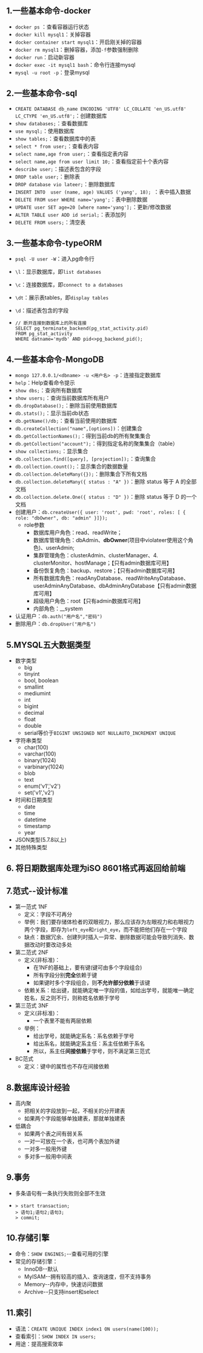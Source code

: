 ## 1.一些基本命令-docker

+ `docker ps` ：查看容器运行状态
+ `docker kill mysql1`：关掉容器
+ `docker container start mysql1`：开启刚关掉的容器
+ `docker rm mysql1`：删掉容器，添加`-f`参数强制删除
+ `docker run`：启动新容器
+ `docker exec -it mysql1 bash`：命令行连接mysql
+ `mysql -u root -p`：登录mysql

## 2.一些基本命令-sql

+ `CREATE DATABASE db_name ENCODING 'UTF8' LC_COLLATE 'en_US.utf8' LC_CTYPE 'en_US.utf8';`：创建数据库
+ `show databases;`：查看数据库
+ `use mysql;`：使用数据库
+ `show tables;`：查看数据库中的表
+ `select * from user;`：查看表内容
+ `select name,age from user;`：查看指定表内容
+ `select name,age from user limit 10;`：查看指定前十个表内容
+ `describe user;`：描述表包含的字段
+ `DROP table user;`：删除表
+ `DROP database vio lateer;`：删除数据库
+ `INSERT INTO  user (name, age) VALUES ('yang', 18); `：表中插入数据
+ `DELETE FROM user WHERE name='yang';`：表中删除数据
+ `UPDATE user SET age=20 [where name='yang'];`：更新/修改数据
+ `ALTER TABLE user ADD id serial;`：表添加列
+ `DELETE FROM users;`：清空表

## 3.一些基本命令-typeORM

+ `psql -U user -W`：进入pg命令行

+ `\l`：显示数据库，即`list databases`

+ `\c`：连接数据库，即`connect to a databases`

+ `\dt`：展示表tables，即`display tables`

+ `\d`：描述表包含的字段

+ ```mysql
  // 断开连接到数据库上的所有连接
  SELECT pg_terminate_backend(pg_stat_activity.pid)
  FROM pg_stat_activity
  WHERE datname='mydb' AND pid<>pg_backend_pid();
  ```

## 4.一些基本命令-MongoDB

+ `mongo 127.0.0.1/<dbname> -u <用户名> -p`：连接指定数据库
+ `help`：Help查看命令提示
+ `show dbs;`：查询所有数据库
+ `show users;`：查询当前数据库所有用户
+ `db.dropDatabase();`：删除当前使用数据库
+ `db.stats();`：显示当前db状态
+ `db.getName()/db;`：查看当前使用的数据库
+ `db.createCollection("name",[options])`：创建集合
+ `db.getCollectionNames();`：得到当前db的所有聚集集合
+ `db.getCollection("account");`：得到指定名称的聚集集合（table）
+ `show collections;`：显示集合
+ `db.collection.find([query], [projection]);`：查询集合
+ `db.collection.count();`：显示集合的数据数量
+ `db.collection.deleteMany({});`：删除集合下所有文档
+ `db.collection.deleteMany({ status : "A" })`：删除 status 等于 A 的全部文档
+ `db.collection.delete.One({ status : "D" })`：删除 status 等于 D 的一个文档
+ 创建用户：`db.createUser({ user: 'root', pwd: 'root', roles: [ { role: "dbOwner", db: "admin" }]});`
  + role参数
    + 数据库用户角色：read、readWrite；
    + 数据库管理角色：dbAdmin、**dbOwner**(项目中violateer使用这个角色)、userAdmin;
    + 集群管理角色：clusterAdmin、clusterManager、4. clusterMonitor、hostManage；【只有admin数据库可用】
    + 备份恢复角色：backup、restore；【只有admin数据库可用】
    + 所有数据库角色：readAnyDatabase、readWriteAnyDatabase、userAdminAnyDatabase、dbAdminAnyDatabase【只有admin数据库可用】
    + 超级用户角色：root【只有admin数据库可用】
    + 内部角色：__system
+ 认证用户：`db.auth("用户名","密码")`
+ 删除用户：`db.dropUser("用户名")`

## 5.MYSQL五大数据类型

+ 数字类型
  + big
  + tinyint
  + bool, boolean
  + smallint
  + mediumint
  + int
  + bigint
  + decimal
  + float
  + double
  + serial等价于`BIGINT UNSIGNED NOT NULLAUTO_INCREMENT UNIQUE`
+ 字符串类型
  + char(100)
  + varchar(100)
  + binary(1024)
  + varbinary(1024)
  + blob
  + text
  + enum('v1','v2')
  + set('v1','v2')
+ 时间和日期类型
  + date
  + time
  + datetime
  + timestamp
  + year
+ JSON类型(5.7.8以上)
+ 其他特殊类型

## 6. 将日期数据库处理为iSO 8601格式再返回给前端



## 7.范式--设计标准

+ 第一范式 1NF	
  + 定义：字段不可再分
  + 举例：我们要存储体检者的双眼视力，那么应该存为左眼视力和右眼视力两个字段，即存为`left_eye`和`right_eye`，而不能把他们存在一个字段
  + 缺点：数据冗余、创建列时插入一异常、删除数据可能会导致列消失、数据改动时要改动多处
+ 第二范式 2NF
  + 定义(非标准)：
    + 在1NF的基础上，要有键(键可由多个字段组合)
    + 所有字段分别**完全**依赖于键
    + 如果键时多个字段组合，则**不允许部分依赖**于该键
  + 依赖关系：给出键，就能确定唯一字段的值，如给出学号，就能唯一确定姓名，反之则不行，则称姓名依赖于学号
+ 第三范式 3NF
  + 定义(非标准)：
    + 一个表里不能有两层依赖
  + 举例：
    + 给出学号，就能确定系名：系名依赖于学号
    + 给出系名，就能确定系主任：系主任依赖于系名
    + 所以，系主任**间接依赖**于学号，则不满足第三范式
+ BC范式
  + 定义：键中的属性也不存在间接依赖

## 8.数据库设计经验

+ 高内聚
  + 把相关的字段放到一起，不相关的分开建表
  + 如果两个字段能够单独建表，那就单独建表
+ 低耦合
  + 如果两个表之间有弱关系
  + 一对一可放在一个表，也可两个表加外键
  + 一对多一般用外键
  + 多对多一般用中间表

## 9.事务

+ 多条语句有一条执行失败则全部不生效

+ ```mysql
  > start transaction;
  > 语句1;语句2;语句3;
  > commit;
  ```

## 10.存储引擎

+ 命令：`SHOW ENGINES;`--查看可用的引擎
+ 常见的存储引擎：
  + InnoDB--默认
  + MyISAM--拥有较高的插入、查询速度，但不支持事务
  + Memory--内存中，快速访问数据
  + Archive--只支持insert和select

## 11.索引

+ 语法：`CREATE UNIQUE INDEX index1 ON users(name(100));`
+ 查看索引：`SHOW INDEX IN users;`
+ 用途：提高搜索效率